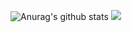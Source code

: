 
![Anurag's github stats](https://github-readme-stats.vercel.app/api?username=ergofriend&count_private=true&show_icons=true&theme=tokyonight&include_all_commits=true)
![](https://scontent-nrt1-1.cdninstagram.com/v/t51.2885-15/e35/s1080x1080/154288017_244091727378255_7193640475356848011_n.jpg?tp=1&_nc_ht=scontent-nrt1-1.cdninstagram.com&_nc_cat=103&_nc_ohc=3DXxFi8W19EAX81esst&oh=3ad774b70732aa4e249b4d88efe3fe21&oe=6074EEBA)
<!---
```make  
CPU: i5-10400F
GPU: GTX2060
DRAM: Kingston DDR4-3200 8GBx4
Motherboard: ASRock Z490 Steel Legend
PC Case: NZXT CA-H710I-W1 H710i
Power: NZXT NP-C650M-JP C-650
Mouse: Razer Viper Ultimate
Mouse Pad: Razer Gigantus V2
Keyboard: Razer Huntsman Mini Mercury White - Linear Optical Switch US-layout
Keyboard: Razer Ornata Chroma En
Headphones: Sony XBA-A2, Corsair VIRTUOSO RGB WIRELESS SE, final E500
Microphone: marantz Pod Pack 1
Flight Stick: X56 HOTAS
```
--->
